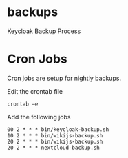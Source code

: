 # backups
Keycloak Backup Process


# Cron Jobs
Cron jobs are setup for nightly backups.

Edit the crontab file
```
crontab –e
```

Add the following jobs
```
00 2 * * * bin/keycloak-backup.sh
10 2 * * * bin/wikijs-backup.sh
20 2 * * * bin/wikijs-backup.sh
20 2 * * * nextcloud-backup.sh
```
